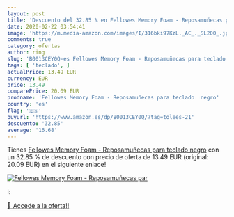 ```yaml
---
layout: post
title: 'Descuento del 32.85 % en Fellowes Memory Foam - Reposamuñecas par'
date: 2020-02-22 03:54:41
image: 'https://m.media-amazon.com/images/I/316bki97KzL._AC_._SL200_.jpg'
comments: true
category: ofertas
author: ring
slug: 'B0013CEY0Q-es Fellowes Memory Foam - Reposamuñecas para teclado negro'
tags: [ 'teclado', ]
actualPrice: 13.49 EUR
currency: EUR
price: 13.49
comparePrice: 20.09 EUR
prodname: 'Fellowes Memory Foam - Reposamuñecas para teclado  negro'
country: 'es'
flag: '🇪🇸'
buyurl: 'https://www.amazon.es/dp/B0013CEY0Q/?tag=tolees-21'
descuento: '32.85'
average: '16.68'
---
```


Tienes [Fellowes Memory Foam - Reposamuñecas para teclado  negro](https://www.amazon.es/dp/B0013CEY0Q/?tag=tolees-21) con un 32.85 % de descuento con precio de oferta de 13.49 EUR (original: 20.09 EUR) en el siguiente enlace!

[![Fellowes Memory Foam - Reposamuñecas par](https://m.media-amazon.com/images/I/316bki97KzL._AC_._SL200_.jpg)](https://www.amazon.es/dp/B0013CEY0Q/?tag=tolees-21)

ℹ️:


[🛒 Accede a la oferta!!](https://www.amazon.es/dp/B0013CEY0Q/?tag=tolees-21)
